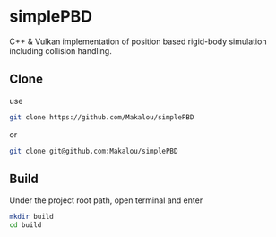# simplePBD
 C++ & Vulkan implementation of position based rigid-body simulation including collision handling.
 
 ## Clone
 use
 ```bash
 git clone https://github.com/Makalou/simplePBD
 ```
 or
 ```bash
 git clone git@github.com:Makalou/simplePBD
 ```
 ## Build
 Under the project root path, open terminal and enter
 ```bash
 mkdir build
 cd build
 ```